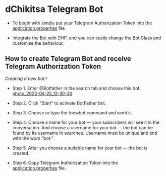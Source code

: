 # dChikitsa Telegram Bot

- To begin with simply put your Telegram Authorization Token into the [application.properties](https://github.com/dchikitsa-health/dChikitsaTelegramBot/blob/main/src/main/resources/application.properties) file.

- Integrate the Bot with DHP, and you can easily change the [Bot Class](https://github.com/dchikitsa-health/dChikitsaTelegramBot/blob/main/src/main/java/com/dchikitsa/dhp/service/Bot.java) and customise the behaviour.

## How to create Telegram Bot and receive Telegram Authorization Token

*Creating a new bot:*!

- Step 1. Enter @Botfather in the search tab and choose this bot.
[photo_2022-04-25_12-30-30](https://user-images.githubusercontent.com/82867130/165037216-463aa2d4-d764-45e2-9271-6d60a5a0453b.jpg)


- Step 2. Click “Start” to activate BotFather bot.

- Step 3. Choose or type the /newbot command and send it.

- Step 4. Choose a name for your bot — your subscribers will see it in the conversation. And choose a username for your bot — the bot can be found by its username in searches. Username must be unique and end with the word “bot.”

- Step 5. After you choose a suitable name for your bot — the bot is created.

- Step 6. Copy Telegram Authorization Token into the [application.properties](https://github.com/dchikitsa-health/dChikitsaTelegramBot/blob/main/src/main/resources/application.properties) file.









